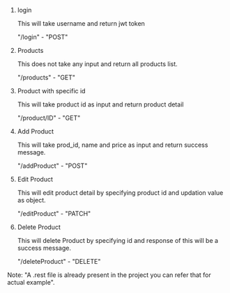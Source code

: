 1) login

    This will take username and return jwt token

    "/login"   - "POST"

2) Products

    This does not take any input and return all products list.

    "/products" - "GET"

3) Product with specific id

     This will take product id as input and return product detail

     "/product/ID" - "GET"

4) Add Product

     This will take prod_id, name and price as input and return success message.

     "/addProduct" - "POST"

5) Edit Product

     This will edit product detail by specifying product id and updation value as object.

     "/editProduct" - "PATCH"

6) Delete Product

     This will delete Product by specifying id and response of this will be a success message.

     "/deleteProduct" - "DELETE"

 

Note: "A .rest file is already present in the project you can refer that for actual example".
